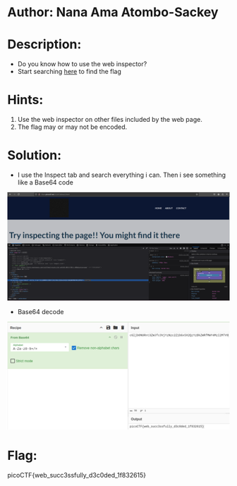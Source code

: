 # Author: Nana Ama Atombo-Sackey

# Description:
- Do you know how to use the web inspector?
- Start searching [here](http://titan.picoctf.net:55207/index.html) to find the flag

# Hints:
1. Use the web inspector on other files included by the web page.
2. The flag may or may not be encoded.

# Solution:
- I use the Inspect tab and search everything i can. Then i see something like a Base64 code

![img](Images/image.png)

- Base64 decode

![img](Images/image-1.png)

# Flag:
picoCTF{web_succ3ssfully_d3c0ded_1f832615}